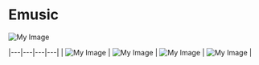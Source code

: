 # Emusic

![My Image](screenshots/main.png)

|---|---|---|---|
| ![My Image](screenshots/1.png) | ![My Image](screenshots/2.png) | ![My Image](screenshots/3.png) | ![My Image](screenshots/4.png) |
